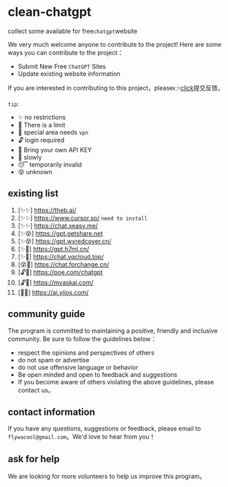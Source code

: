 # clean-chatgpt
collect some available for free`chatgpt`website

We very much welcome anyone to contribute to the project! Here are some ways you can contribute to the project：

* Submit New Free `ChatGPT` Sites
* Update existing website information

If you are interested in contributing to this project，please👉[click](https://github.com/modaye/clean-chatgpt/issues)提交反馈。


``tip``:
* ✨ no restrictions
* 🍭 There is a limit
* 📡 special area needs ``vpn``
* 🔓 login required
* 🔑 Bring your own API KEY
* 🦥 slowly
* 😴 temporarily invalid
* 😵 unknown

## existing list
1. [✨✨]       https://theb.ai/
2. [✨✨]       https://www.cursor.so/    `need to install`
3. [✨✨]          https://chat.xeasy.me/
4. [✨😵]       https://gpt.getshare.net
5. [✨😵]          https://gpt.wxredcover.cn/
6. [✨🦥]       https://gpt.h7ml.cn/
7. [✨🦥]       https://chat.yqcloud.top/
8. [😵🦥]            https://chat.forchange.cn/
9. [🔓📡]       https://poe.com/chatgpt
10. [🔓🍭]          https://myaskai.com/
11. [🔑🔑]       https://ai.yiios.com/ 

## community guide
The program is committed to maintaining a positive, friendly and inclusive community. Be sure to follow the guidelines below：

* respect the opinions and perspectives of others
* do not spam or advertise
* do not use offensive language or behavior
* Be open minded and open to feedback and suggestions
* If you become aware of others violating the above guidelines, please contact us。

## contact information
If you have any questions, suggestions or feedback, please email to `flywacool@gmail.com`。We'd love to hear from you！

## ask for help
We are looking for more volunteers to help us improve this program。

